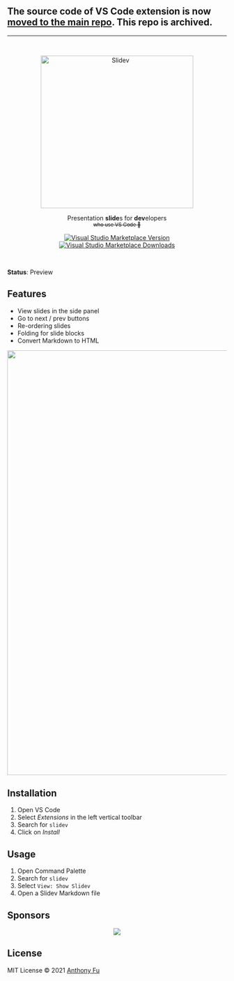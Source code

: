 ## The source code of VS Code extension is now [moved to the main repo](https://github.com/slidevjs/slidev/tree/main/packages/vscode). This repo is archived.

----

<br>
<p align="center">
<a href="https://github.com/slidevjs/slidev" target="_blank">
<img src="https://github.com/slidevjs/slidev/blob/main/assets/logo-for-vscode.png?raw=true" alt="Slidev" width="350"/>
</a>
</p>

<p align="center">
Presentation <b>slide</b>s for <b>dev</b>elopers<br>
<sup><del>who use VS Code 🤣</del></sup>
</p>


<p align="center">
<a href="https://marketplace.visualstudio.com/items?itemName=antfu.slidev" target="__blank"><img src="https://img.shields.io/visual-studio-marketplace/v/antfu.slidev.svg?color=4EC5D4&amp;label=VS%20Code%20Marketplace&logo=visual-studio-code" alt="Visual Studio Marketplace Version" /></a>
<a href="https://marketplace.visualstudio.com/items?itemName=antfu.slidev" target="__blank"><img src="https://img.shields.io/visual-studio-marketplace/d/antfu.slidev.svg?color=2B90B6" alt="Visual Studio Marketplace Downloads" /></a>
</p>

<br>

**Status**: Preview

## Features

- View slides in the side panel
- Go to next / prev buttons
- Re-ordering slides
- Folding for slide blocks
- Convert Markdown to HTML

<img width="974" src="https://user-images.githubusercontent.com/11247099/116809994-cc2caa00-ab73-11eb-879f-60585747c3c9.png">

## Installation

1. Open VS Code
2. Select _Extensions_ in the left vertical toolbar
3. Search for `slidev`
4. Click on _Install_

## Usage

1. Open Command Palette
2. Search for `slidev`
3. Select `View: Show Slidev`
4. Open a Slidev Markdown file

## Sponsors

<p align="center">
  <a href="https://antfu.me/sponsor">
    <img src='https://cdn.jsdelivr.net/gh/antfu/static/sponsors.png'/>
  </a>
</p>

## License

MIT License © 2021 [Anthony Fu](https://github.com/antfu)
